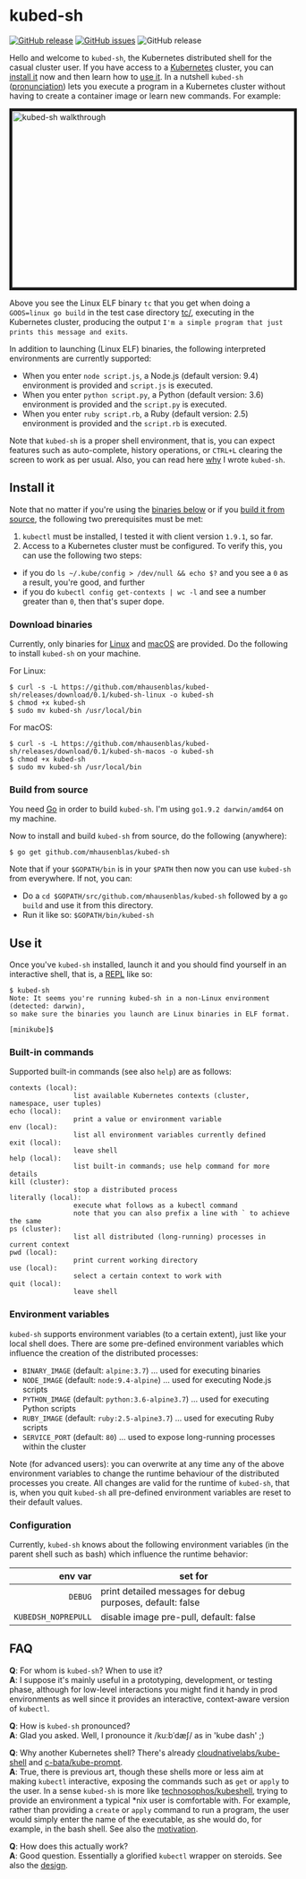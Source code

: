 # kubed-sh

[![GitHub release](https://img.shields.io/github/release/mhausenblas/kubed-sh/all.svg)](https://github.com/mhausenblas/kubed-sh/releases/) [![GitHub issues](https://img.shields.io/github/issues/mhausenblas/kubed-sh.svg)](https://github.com/mhausenblas/kubed-sh/issues) ![GitHub release](https://img.shields.io/badge/cloud--native-enabled-blue.svg)

Hello and welcome to `kubed-sh`, the Kubernetes distributed shell for the casual cluster user.
If you have access to a [Kubernetes](https://kubernetes.io/) cluster, you can [install it](#install-it) now
and then learn how to [use it](#use-it). In a nutshell `kubed-sh` ([pronunciation](#faq)) lets you execute
a program in a Kubernetes cluster without having to create a container image or learn new commands. For example:

<a href="http://www.youtube.com/watch?feature=player_embedded&v=gqi1-XLiq-o" target="_new">
 <img src="http://img.youtube.com/vi/gqi1-XLiq-o/0.jpg" alt="kubed-sh walkthrough" width="560" height="315" border="5" />
</a>

Above you see the Linux ELF binary `tc` that you get when doing a `GOOS=linux go build` in the test case directory [tc/](tc/),
executing in the Kubernetes cluster, producing the output `I'm a simple program that just prints this message and exits`.

In addition to launching (Linux ELF) binaries, the following interpreted environments are currently supported:

- When you enter `node script.js`, a Node.js (default version: 9.4) environment is provided and `script.js` is executed.
- When you enter `python script.py`, a Python (default version: 3.6) environment is provided and the `script.py` is executed.
- When you enter `ruby script.rb`, a Ruby (default version: 2.5) environment is provided and the `script.rb` is executed.

Note that `kubed-sh` is a proper shell environment, that is, you can expect features such as auto-complete, history operations,
or `CTRL+L` clearing the screen to work as per usual. Also, you can read here [why](why.md) I wrote `kubed-sh`.

## Install it

Note that no matter if you're using the [binaries below](#download-binaries) or if you [build it from source](#build-from-source),
the following two prerequisites must be met:

1. `kubectl` must be installed, I tested it with client version `1.9.1`, so far.
1. Access to a Kubernetes cluster must be configured. To verify this, you can use the following two steps:
  - if you do `ls ~/.kube/config > /dev/null && echo $?` and you see a `0` as a result, you're good, and further
  - if you do `kubectl config get-contexts | wc -l` and see a number greater than `0`, then that's super dope.

### Download binaries

Currently, only binaries for [Linux](https://github.com/mhausenblas/kubed-sh/releases/download/0.1/kubed-sh-linux) and
[macOS](https://github.com/mhausenblas/kubed-sh/releases/download/0.1/kubed-sh-macos) are provided. Do the following to install `kubed-sh` on your machine.

For Linux:

```
$ curl -s -L https://github.com/mhausenblas/kubed-sh/releases/download/0.1/kubed-sh-linux -o kubed-sh
$ chmod +x kubed-sh
$ sudo mv kubed-sh /usr/local/bin
```

For macOS:

```
$ curl -s -L https://github.com/mhausenblas/kubed-sh/releases/download/0.1/kubed-sh-macos -o kubed-sh
$ chmod +x kubed-sh
$ sudo mv kubed-sh /usr/local/bin
```

### Build from source

You need [Go](https://golang.org/dl/) in order to build `kubed-sh`. I'm using `go1.9.2 darwin/amd64` on my machine.

Now to install and build `kubed-sh` from source, do the following (anywhere):

```
$ go get github.com/mhausenblas/kubed-sh
```

Note that if your `$GOPATH/bin` is in your `$PATH` then now you can use `kubed-sh` from everywhere. If not, you can:

- Do a `cd $GOPATH/src/github.com/mhausenblas/kubed-sh` followed by a `go build` and use it from this directory.
- Run it like so: `$GOPATH/bin/kubed-sh`

## Use it

Once you've `kubed-sh` installed, launch it and you should find yourself in an interactive shell, that is, a [REPL](https://en.wikipedia.org/wiki/Read%E2%80%93eval%E2%80%93print_loop) like so:

```
$ kubed-sh
Note: It seems you're running kubed-sh in a non-Linux environment (detected: darwin),
so make sure the binaries you launch are Linux binaries in ELF format.

[minikube]$
```

### Built-in commands

Supported built-in commands (see also `help`) are as follows:

```
contexts (local):
                list available Kubernetes contexts (cluster, namespace, user tuples)
echo (local):
                print a value or environment variable
env (local):
                list all environment variables currently defined
exit (local):
                leave shell
help (local):
                list built-in commands; use help command for more details
kill (cluster):
                stop a distributed process
literally (local):
                execute what follows as a kubectl command
                note that you can also prefix a line with ` to achieve the same
ps (cluster):
                list all distributed (long-running) processes in current context
pwd (local):
                print current working directory
use (local):
                select a certain context to work with
quit (local):
                leave shell
```

### Environment variables

`kubed-sh` supports environment variables (to a certain extent), just like your local shell does. There are some pre-defined environment variables which influence the creation of the distributed processes:

- `BINARY_IMAGE` (default: `alpine:3.7`) … used for executing binaries
- `NODE_IMAGE` (default: `node:9.4-alpine`) … used for executing Node.js scripts
- `PYTHON_IMAGE` (default: `python:3.6-alpine3.7`) … used for executing Python scripts
- `RUBY_IMAGE` (default: `ruby:2.5-alpine3.7`) … used for executing Ruby scripts
- `SERVICE_PORT` (default: `80`) … used to expose long-running processes within the cluster

Note (for advanced users): you can overwrite at any time any of the above environment variables to change the runtime behaviour of the distributed processes you create. All changes are valid for the runtime of `kubed-sh`, that is, when you quit `kubed-sh` all pre-defined environment variables are reset to their default values.

### Configuration

Currently, `kubed-sh` knows about the following environment variables (in the parent shell such as bash) which influence the runtime behavior:

| env var   | set for |
| ---------:| ------- |
| `DEBUG`   | print detailed messages for debug purposes, default: false |
| `KUBEDSH_NOPREPULL`   | disable image pre-pull, default: false  |

## FAQ

**Q**: For whom is `kubed-sh`? When to use it? <br>
**A**: I suppose it's mainly useful in a prototyping, development, or testing phase, although for low-level interactions you might find it handy in prod environments as well since it provides an interactive, context-aware version of `kubectl`.

**Q**: How is `kubed-sh` pronounced? <br>
**A**: Glad you asked. Well, I pronounce it /ku:bˈdæʃ/ as in 'kube dash' ;)

**Q**: Why another Kubernetes shell? There's already [cloudnativelabs/kube-shell](https://github.com/cloudnativelabs/kube-shell) and [c-bata/kube-prompt](https://github.com/c-bata/kube-prompt). <br>
**A**: True, there is previous art, though these shells more or less aim at making `kubectl` interactive, exposing the commands such as `get` or `apply` to the user.
In a sense `kubed-sh` is more like [technosophos/kubeshell](https://github.com/technosophos/kubeshell), trying to provide an environment a typical *nix user is comfortable with.
For example, rather than providing a `create` or `apply` command to run a program, the user would simply enter the name of the executable, as she would do, for example, in the bash shell. See also the [motivation](why.md).

**Q**: How does this actually work? <br>
**A**: Good question. Essentially a glorified `kubectl` wrapper on steroids. See also the [design](design.md).
